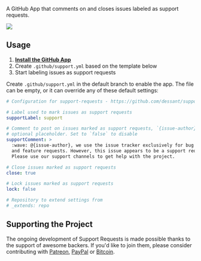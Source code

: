 A GitHub App that comments on and closes issues labeled as support requests.

![](https://raw.githubusercontent.com/dessant/support-requests/master/assets/screenshot.png)

## Usage

1. **[Install the GitHub App](https://github.com/apps/support)**
2. Create `.github/support.yml` based on the template below
3. Start labeling issues as support requests

Create `.github/support.yml` in the default branch to enable the app. The file can be empty, or it can override any of these default settings:

```yaml
# Configuration for support-requests - https://github.com/dessant/support-requests

# Label used to mark issues as support requests
supportLabel: support

# Comment to post on issues marked as support requests, `{issue-author}` is an
# optional placeholder. Set to `false` to disable
supportComment: >
  :wave: @{issue-author}, we use the issue tracker exclusively for bug reports
  and feature requests. However, this issue appears to be a support request.
  Please use our support channels to get help with the project.

# Close issues marked as support requests
close: true

# Lock issues marked as support requests
lock: false

# Repository to extend settings from
# _extends: repo
```

## Supporting the Project

The ongoing development of Support Requests is made possible thanks to the support of awesome backers. If you'd like to join them, please consider contributing with [Patreon](https://goo.gl/qRhKSW), [PayPal](https://goo.gl/5FnBaw) or [Bitcoin](https://goo.gl/uJUAaU).
